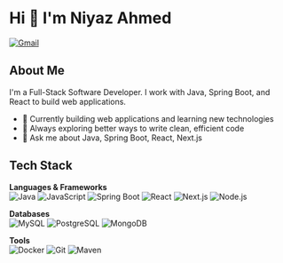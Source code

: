 # Hi 👋 I'm Niyaz Ahmed

[![Gmail](https://img.shields.io/badge/Gmail-D14836?style=for-the-badge&logo=gmail&logoColor=white)](mailto:niyazahmedk567@gmail.com)

## About Me

I'm a Full-Stack Software Developer. I work with Java, Spring Boot, and React to build web applications.

- 🔭 Currently building web applications and learning new technologies
- 🌱 Always exploring better ways to write clean, efficient code
- 💬 Ask me about Java, Spring Boot, React, Next.js

## Tech Stack

**Languages & Frameworks**  
![Java](https://img.shields.io/badge/Java-ED8B00?style=flat&logo=openjdk&logoColor=white)
![JavaScript](https://img.shields.io/badge/JavaScript-F7DF1E?style=flat&logo=javascript&logoColor=black)
![Spring Boot](https://img.shields.io/badge/Spring_Boot-6DB33F?style=flat&logo=spring&logoColor=white)
![React](https://img.shields.io/badge/React-20232A?style=flat&logo=react&logoColor=61DAFB)
![Next.js](https://img.shields.io/badge/Next.js-000000?style=flat&logo=nextdotjs&logoColor=white)
![Node.js](https://img.shields.io/badge/Node.js-43853D?style=flat&logo=node.js&logoColor=white)

**Databases**  
![MySQL](https://img.shields.io/badge/MySQL-00000F?style=flat&logo=mysql&logoColor=white)
![PostgreSQL](https://img.shields.io/badge/PostgreSQL-316192?style=flat&logo=postgresql&logoColor=white)
![MongoDB](https://img.shields.io/badge/MongoDB-4EA94B?style=flat&logo=mongodb&logoColor=white)

**Tools**  
![Docker](https://img.shields.io/badge/Docker-2CA5E0?style=flat&logo=docker&logoColor=white)
![Git](https://img.shields.io/badge/Git-F05032?style=flat&logo=git&logoColor=white)
![Maven](https://img.shields.io/badge/Maven-C71A36?style=flat&logo=Apache%20Maven&logoColor=white)
